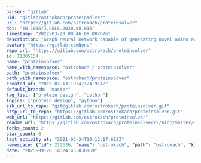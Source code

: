 ```yaml
---
parser: "gitlab"
uid: "gitlab/ostrokach/proteinsolver"
url: "https://gitlab.com/ostrokach/proteinsolver"
doi: "10.1016/J.CELS.2020.08.016"
timestamp: "2022-03-20 00:46:08.887676"
description: "Graph neural network capable of generating novel amino acid sequences that fold into proteins with predetermined topologies.    "
avatar: "https://gitlab.comNone"
repo_url: "https://gitlab.com/ostrokach/proteinsolver"
id: 11305154
name: "proteinsolver"
name_with_namespace: "ostrokach / proteinsolver"
path: "proteinsolver"
path_with_namespace: "ostrokach/proteinsolver"
created_at: "2019-03-13T19:47:24.914Z"
default_branch: "master"
tag_list: ["protein design", "python"]
topics: ["protein design", "python"]
ssh_url_to_repo: "git@gitlab.com:ostrokach/proteinsolver.git"
http_url_to_repo: "https://gitlab.com/ostrokach/proteinsolver.git"
web_url: "https://gitlab.com/ostrokach/proteinsolver"
readme_url: "https://gitlab.com/ostrokach/proteinsolver/-/blob/master/README.md"
forks_count: 2
star_count: 6
last_activity_at: "2021-03-24T19:15:17.612Z"
namespace: {"id": 212636, "name": "ostrokach", "path": "ostrokach", "kind": "user", "full_path": "ostrokach", "parent_id": null, "avatar_url": "https://secure.gravatar.com/avatar/f2677db7242bfbcead46fbf27390160d?s=80&d=identicon", "web_url": "https://gitlab.com/ostrokach"}
date: "2025-09-20 14:24:43.030969"
---
```

